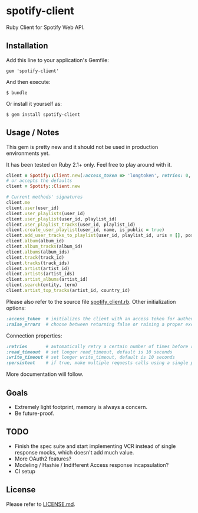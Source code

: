 # spotify-client

Ruby Client for Spotify Web API.

## Installation

Add this line to your application's Gemfile:

    gem 'spotify-client'

And then execute:

    $ bundle

Or install it yourself as:

    $ gem install spotify-client

## Usage / Notes

This gem is pretty new and it should not be used in production environments yet.

It has been tested on Ruby 2.1+ only. Feel free to play around with it.

```ruby
client = Spotify::Client.new(:access_token => 'longtoken', retries: 0, raise_errors: true)
# or accepts the defaults
client = Spotify::Client.new

# Current methods' signatures
client.me
client.user(user_id)
client.user_playlists(user_id)
client.user_playlist(user_id, playlist_id)
client.user_playlist_tracks(user_id, playlist_id)
client.create_user_playlist(user_id, name, is_public = true)
client.add_user_tracks_to_playlist(user_id, playlist_id, uris = [], position = nil)
client.album(album_id)
client.album_tracks(album_id)
client.albums(album_ids)
client.track(track_id)
client.tracks(track_ids)
client.artist(artist_id)
client.artists(artist_ids)
client.artist_albums(artist_id)
client.search(entity, term)
client.artist_top_tracks(artist_id, country_id)
```

Please also refer to the source file [spotify_client.rb](https://github.com/icoretech/spotify-client/blob/master/lib/spotify_client.rb).
Other initialization options:

```ruby
:access_token  # initializes the client with an access token for authenticated calls
:raise_errors  # choose between returning false or raising a proper exception when API calls fails
```

Connection properties:

```ruby
:retries       # automatically retry a certain number of times before returning errors/false
:read_timeout  # set longer read_timeout, default is 10 seconds
:write_timeout # set longer write_timeout, default is 10 seconds
:persistent    # if true, make multiple requests calls using a single persistent connection. Use +close_connection+ method on the client to manually clean up sockets
```

More documentation will follow.

## Goals

* Extremely light footprint, memory is always a concern.
* Be future-proof.

## TODO

* Finish the spec suite and start implementing VCR instead of single response mocks, which doesn't add much value.
* More OAuth2 features?
* Modeling / Hashie / Indifferent Access response incapsulation?
* CI setup

## License

Please refer to [LICENSE.md](https://github.com/icoretech/spotify-client/blob/master/LICENSE).
